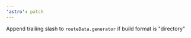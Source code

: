 ```yaml
---
'astro': patch
---
```


Append trailing slash to `routeData.generator` if build format is "directory"
